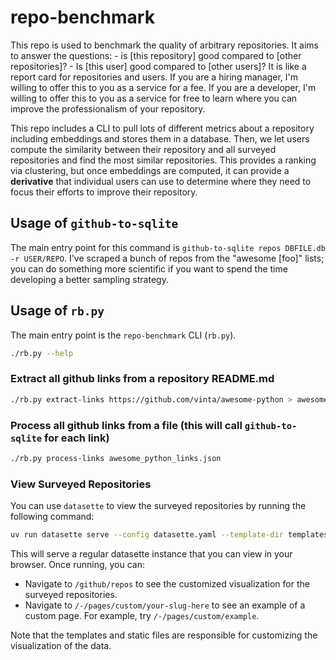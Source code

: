 # repo-benchmark

This repo is used to benchmark the quality of arbitrary repositories. It aims to answer the questions: - is [this repository] good compared to [other repositories]? - Is [this user] good compared to [other users]? It is like a report card for repositories and users. If you are a hiring manager, I'm willing to offer this to you as a service for a fee. If you are a developer, I'm willing to offer this to you as a service for free to learn where you can improve the professionalism of your repository.

This repo includes a CLI to pull lots of different metrics about a repository including embeddings and stores them in a database. Then, we let users compute the similarity between their repository and all surveyed repositories and find the most similar repositories. This provides a ranking via clustering, but once embeddings are computed, it can provide a **derivative** that individual users can use to determine where they need to focus their efforts to improve their repository.

## Usage of `github-to-sqlite`

The main entry point for this command is `github-to-sqlite repos DBFILE.db -r USER/REPO`. I've scraped a bunch of repos from the "awesome [foo]" lists; you can do something more scientific if you want to spend the time developing a better sampling strategy.

## Usage of `rb.py`

The main entry point is the `repo-benchmark` CLI (`rb.py`).

```bash
./rb.py --help
```

### Extract all github links from a repository README.md

```bash
./rb.py extract-links https://github.com/vinta/awesome-python > awesome_python_links.json
```

### Process all github links from a file (this will call `github-to-sqlite` for each link)

```bash
./rb.py process-links awesome_python_links.json
```

### View Surveyed Repositories

You can use `datasette` to view the surveyed repositories by running the following command:

```bash
uv run datasette serve --config datasette.yaml --template-dir templates --static assets:static github.db
```

This will serve a regular datasette instance that you can view in your browser.
Once running, you can:

- Navigate to `/github/repos` to see the customized visualization for the surveyed repositories.
- Navigate to `/-/pages/custom/your-slug-here` to see an example of a custom page. For example, try `/-/pages/custom/example`.

Note that the templates and static files are responsible for customizing the visualization of the data.

